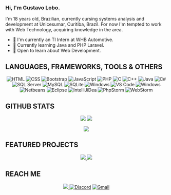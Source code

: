 ### Hi, I'm Gustavo Lobo.
I'm 18 years old, Brazilian, currently cursing systems analysis and development at Unicesumar, Curitiba, Brazil. For now I'm tempted to work with Web Technology, acquiring knowledge in the area.
- 💎 I'm currently an TI Intern at WHB Automotive.
- 🌱 Currently learning Java and PHP Laravel.
- 💬 Open to learn about Web Development.

## **LANGUAGES, FRAMEWORKS, TOOLS & OTHERS**
<p align="center">
  <img alt="HTML" src="https://img.shields.io/badge/HTML5-E34F26?style=for-the-badge&logo=html5&logoColor=white"/>
  <img alt="CSS" src="https://img.shields.io/badge/CSS3-1572B6?style=for-the-badge&logo=css3&logoColor=white"/>
  <img alt="Bootstrap" src="https://img.shields.io/badge/Bootstrap%204-563D7C?style=for-the-badge&logo=bootstrap&logoColor=white"/>
  <img alt="JavaScript"  src="https://img.shields.io/badge/JavaScript-323330?style=for-the-badge&logo=javascript&logoColor=F7DF1E"/>
  <img alt="PHP" src="https://img.shields.io/badge/PHP-777BB4?style=for-the-badge&logo=php&logoColor=white"/>
  <img alt="C" src="https://img.shields.io/badge/C-00599C?style=for-the-badge&logo=c&logoColor=white"/>
  <img alt="C++" src="https://img.shields.io/badge/C%2B%2B-00599C?style=for-the-badge&logo=c%2B%2B&logoColor=white"/> 
  <img alt="Java" src="https://img.shields.io/badge/Java-ED8B00?style=for-the-badge&logo=java&logoColor=white"/>
  <img alt="C#" src="https://img.shields.io/badge/C%23-239120?style=for-the-badge&logo=c-sharp&logoColor=white"/>
  <img alt="SQL Server" src="https://img.shields.io/badge/SQL%20Server-CC2927?style=for-the-badge&logo=microsoft%20sql%20server&logoColor=white">
  <img alt="MySQL" src="https://img.shields.io/badge/MySQL-005C84?style=for-the-badge&logo=mysql&logoColor=white">
  <img alt="SQLite" src="https://img.shields.io/badge/SQLite-07405E?style=for-the-badge&logo=sqlite&logoColor=white"/>
  <img alt="Windows" src="https://img.shields.io/badge/GitHub-100000?style=for-the-badge&logo=github&logoColor=white"/>
  <img alt="VS Code" src="https://img.shields.io/badge/Visual%20Studio%20Code-0078d7.svg?style=for-the-badge&logo=visual-studio-code&logoColor=white"/>
  <img alt="Windows" src="https://img.shields.io/badge/Windows-0078D6?style=for-the-badge&logo=windows&logoColor=white"/>
  <img alt="Netbeans" src="https://img.shields.io/badge/netbeans-1B6AC6?style=for-the-badge&logo=apache%20netbeans%20IDE&logoColor=white"/>
  <img alt="Eclipse" src="https://img.shields.io/badge/Eclipse-2C2255?style=for-the-badge&logo=eclipse&logoColor=white"/>
  <img alt="IntelliJiDea" src="https://img.shields.io/badge/IntelliJIDEA-000000.svg?style=for-the-badge&logo=intellij-idea&logoColor=white"/>
  <img alt="PhpStorm" src="http://img.shields.io/badge/-PHPStorm-181717?style=for-the-badge&logo=phpstorm&logoColor=white"/>
  <img alt="WebStorm" src="https://img.shields.io/badge/WebStorm-000000?style=for-the-badge&logo=WebStorm&logoColor=white"/>
</p>

## **GITHUB STATS**
  <p align = "center">
    <img src='https://github-readme-stats.vercel.app/api?username=lobofoltran&count_private=true&include_all_commits=true&show_icons=true&theme=gotham&hide_border=true&line_height=27'/>
    <img src="https://github-readme-stats.vercel.app/api/top-langs/?username=lobofoltran&show_icons=true&hide=php,html,typescript,css,markdown,python&theme=gotham&line_height=27&hide_border=true">
  </p>
  <p align = "center">
    <img src="https://visitor-badge-reloaded.herokuapp.com/badge?page_id=lobofoltran&logo=Github&style=for-the-badge&color=55acb7">
  </p>

## **FEATURED PROJECTS**

<p align="center">
   <a href="https://github.com/lobofoltran/backtrack-studio">
        <img src="https://github-readme-stats.vercel.app/api/pin/?username=lobofoltran&repo=backtrack-studio&title_color=ffffff&text_color=c9cacc&icon_color=2bbc8a&bg_color=1d1f21&hide_border=true&hide=html"/>
    </a>
    <a href="https://github.com/lobofoltran/consumo-e-producao-responsaveis-ods">
        <img src="https://github-readme-stats.vercel.app/api/pin/?username=lobofoltran&repo=consumo-e-producao-responsaveis-ods&title_color=ffffff&text_color=c9cacc&icon_color=2bbc8a&bg_color=1d1f21&hide_border=true&hide=html"/>
    </a>
</p>

## **REACH ME**
<p align="center">
  <a href= "https://www.linkedin.com/in/gustavo-lobo" target="_blank"><img src="https://img.shields.io/badge/LinkedIn-0077B5?style=for-the-badge&logo=linkedin&logoColor=white"</a>
  <a href= "https://api.whatsapp.com/send?phone=5541996337010&text=Hi" target="_blank"><img alt="Discord" src="https://img.shields.io/badge/WhatsApp-25D366?style=for-the-badge&logo=whatsapp&logoColor=white"/></a>
  <a href= "mailto:gustavoqe.75@gmail.com" target="_blank"><img alt="Gmail" src="https://img.shields.io/badge/Gmail-D14836?style=for-the-badge&logo=gmail&logoColor=white"/></a>
</p>
